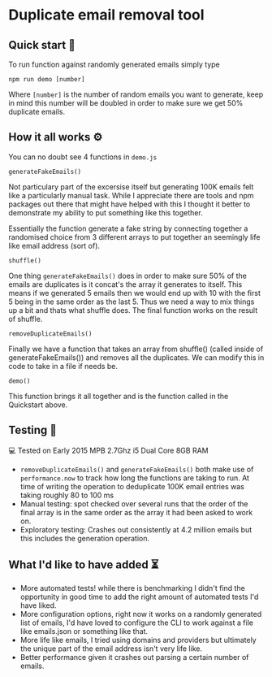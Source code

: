 # Duplicate email removal tool

## Quick start 🦊

To run function against randomly generated emails simply type

`npm run demo [number]`

Where `[number]` is the number of random emails you want to generate, keep in mind this number will be doubled in order to make sure we get 50% duplicate emails.

## How it all works ⚙️

You can no doubt see 4 functions in `demo.js`

`generateFakeEmails()`

Not particulary part of the excersise itself but generating 100K emails felt like a particularly manual task. While I appreciate there are tools and npm packages out there that might have helped with this I thought it better to demonstrate my ability to put something like this together.

Essentially the function generate a fake string by connecting together a randomised choice from 3 different arrays to put together an seemingly life like email address (sort of).

`shuffle()`

One thing `generateFakeEmails()` does in order to make sure 50% of the emails are duplicates is it concat's the array it generates to itself. This means if we generated 5 emails then we would end up with 10 with the first 5 being in the same order as the last 5. Thus we need a way to mix things up a bit and thats what shuffle does. The final function works on the result of shuffle.

`removeDuplicateEmails()`

Finally we have a function that takes an array from shuffle() (called inside of generateFakeEmails()) and removes all the duplicates. We can modify this in code to take in a file if needs be.

`demo()`

This function brings it all together and is the function called in the Quickstart above.

## Testing 🧪

💻 Tested on Early 2015 MPB 2.7Ghz i5 Dual Core 8GB RAM

- `removeDuplicateEmails()` and `generateFakeEmails()` both make use of `performance.now` to track how long the functions are taking to run. At time of writing the operation to deduplicate 100K email entries was taking roughly 80 to 100 ms
- Manual testing: spot checked over several runs that the order of the final array is in the same order as the array it had been asked to work on.
- Exploratory testing: Crashes out consistently at 4.2 million emails but this includes the generation operation.

## What I'd like to have added ⏳

- More automated tests! while there is benchmarking I didn't find the opportunity in good time to add the right amount of automated tests I'd have liked.
- More configuration options, right now it works on a randomly generated list of emails, I'd have loved to configure the CLI to work against a file like emails.json or something like that.
- More life like emails, I tried using domains and providers but ultimately the unique part of the email address isn't very life like.
- Better performance given it crashes out parsing a certain number of emails.
